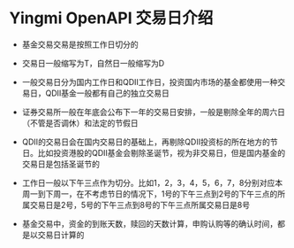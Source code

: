 Yingmi OpenAPI 交易日介绍
=================================

* 基金交易交易是按照工作日切分的
    
* 交易日一般缩写为T，自然日一般缩写为D    

* 一般交易日分为国内工作日和QDII工作日，投资国内市场的基金都使用一种交易日，QDII基金一般都有自己的独立交易日

* 证券交易所一般在年底会公布下一年的交易日安排，一般是剔除全年的周六日（不管是否调休）和法定的节假日

* QDII的交易日会在国内交易日的基础上，再剔除QDII投资标的所在地方的节日。比如投资港股的QDII基金会剔除圣诞节，视为非交易日，但是国内基金的交易日是包括圣诞节的

* 工作日一般以下午三点作为切分。比如1，2，3，4，5，6，7，8分别对应本周一到下周一，在不考虑节日的情况下，1号的下午三点到2号的下午三点的所属交易日是2号，5号的下午三点到8号的下午三点所属交易日是8号

* 基金交易中，资金的到账天数，赎回的天数计算，申购认购等的确认时间，都是以交易日计算的


 

